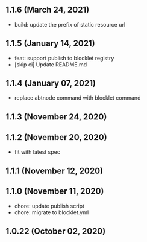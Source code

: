 ## 1.1.6 (March 24, 2021)

- build: update the prefix of static resource url

## 1.1.5 (January 14, 2021)

- feat: support publish to blocklet registry
- [skip ci] Update README.md

## 1.1.4 (January 07, 2021)

- replace abtnode command with blocklet command

## 1.1.3 (November 24, 2020)



## 1.1.2 (November 20, 2020)
  - fit with latest spec


## 1.1.1 (November 12, 2020)



## 1.1.0 (November 11, 2020)

- chore: update publish script
- chore: migrate to blocklet.yml

## 1.0.22 (October 02, 2020)
